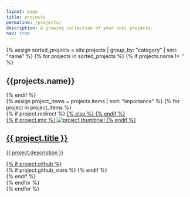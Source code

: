 ```yaml
---
layout: page
title: projects
permalink: /projects/
description: A growing collection of your cool projects.
nav: true
---
```

{% assign sorted_projects = site.projects | group_by: "category" | sort: "name" %}
{% for projects in sorted_projects %}
{% if projects.name != '' %}
<h2 class='project-category post-title'>{{projects.name}}</h2>
{% endif %}
<div class="projects grid">
  {% assign project_items = projects.items | sort: "importance" %}
  {% for project in project_items %}
    <div class="grid-item">
      {% if project.redirect %}
      <a href="{{ project.redirect }}" target="_blank">
      {% else %}
      <a href="{{ project.url | relative_url }}">
      {% endif %}
        <div class="card hoverable">
          {% if project.img %}
          <img src="{{ project.img | relative_url }}" alt="project thumbnail">
          {% endif %}
          <div class="card-body">
            <h2 class="card-title text-lowercase">{{ project.title }}</h2>
            <p class="card-text">{{ project.description }}</p>
            <div class="row ml-1 mr-1 p-0">
              {% if project.github %}
              <div class="github-icon">
                <div class="icon" data-toggle="tooltip" title="Code Repository">
                  <a href="{{ project.github }}" target="_blank"><i class="fab fa-github gh-icon"></i></a>
                </div>
                {% if project.github_stars %}
                <span class="stars" data-toggle="tooltip" title="GitHub Stars">
                  <i class="fas fa-star"></i>
                  <span id="{{ project.github_stars }}-stars"></span>
                </span>
                {% endif %}
              </div>
              {% endif %}
            </div>
          </div>
        </div>
      </a>
    </div>
  {% endfor %}
</div>
{% endfor %}
